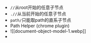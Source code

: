 - `//`从root开始的任意子节点
- `.//`从当前开始的任意子节点
- `path/`只能取path的直系子节点
- Path Helper (chrome plugin)
- ![[document-object-model-1.webp]]
- 